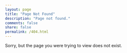 ```yaml
---
layout: page
title: "Page Not Found"
description: "Page not found."
comments: false
share: false
permalink: /404.html
---  
```


Sorry, but the page you were trying to view does not exist.
